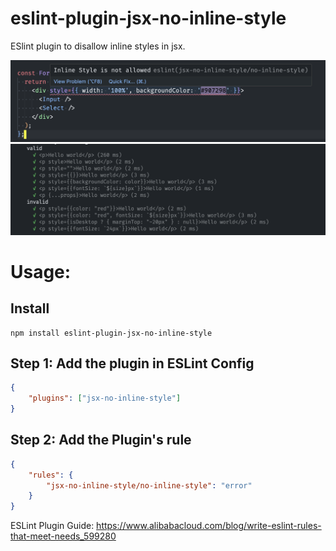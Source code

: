 # eslint-plugin-jsx-no-inline-style

ESlint plugin to disallow inline styles in jsx.

<img src="assets/demo.png"  />

<br/>

<img src="assets/valid-invalid.png"  />

# Usage:

## Install

```
npm install eslint-plugin-jsx-no-inline-style
```

## Step 1: Add the plugin in ESLint Config

```json
{
	"plugins": ["jsx-no-inline-style"]
}
```

## Step 2: Add the Plugin's rule

```json
{
	"rules": {
		"jsx-no-inline-style/no-inline-style": "error"
	}
}
```

ESLint Plugin Guide:
https://www.alibabacloud.com/blog/write-eslint-rules-that-meet-needs_599280
